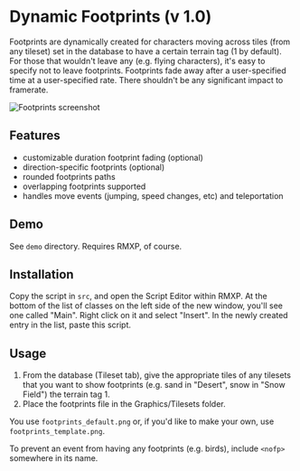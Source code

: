 Dynamic Footprints (v 1.0)
===

Footprints are dynamically created for characters moving across tiles (from any tileset) set in the database to have a certain terrain tag (1 by default). For those that wouldn't leave any (e.g. flying characters), it's easy to specify not to leave footprints. Footprints fade away after a user-specified time at a user-specified rate. There shouldn't be any significant impact to framerate.

![Footprints screenshot](http://s88387243.onlinehome.us/rmxp/footprints.jpg)

Features
---
* customizable duration footprint fading (optional)
* direction-specific footprints (optional)
* rounded footprints paths
* overlapping footprints supported
* handles move events (jumping, speed changes, etc) and teleportation


Demo
---
See `demo` directory. Requires RMXP, of course.


Installation
---
Copy the script in `src`, and open the Script Editor within RMXP. At the bottom of the list of classes on the left side of the new window, you'll see one called "Main". Right click on it and select "Insert". In the newly created entry in the list, paste this script.


Usage
---

1. From the database (Tileset tab), give the appropriate tiles of any tilesets that you want to show footprints (e.g. sand in "Desert", snow in "Snow Field") the terrain tag 1.
1. Place the footprints file in the Graphics/Tilesets folder.
 
You use `footprints_default.png` or, if you'd like to make your own, use `footprints_template.png`.

To prevent an event from having any footprints (e.g. birds), include `<nofp>` somewhere in its name.

